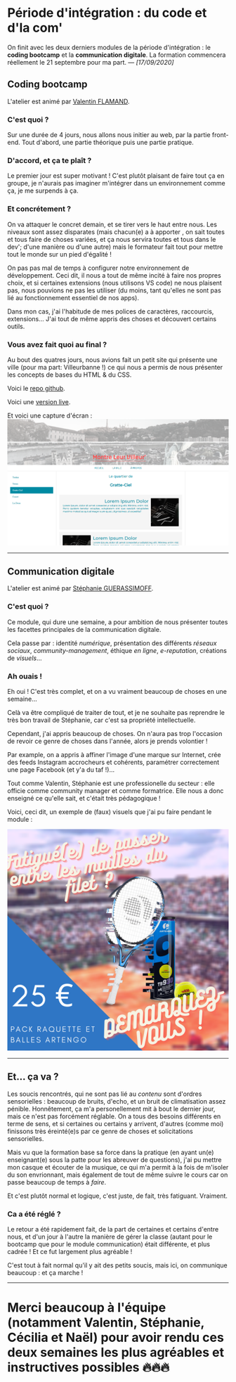 # Période d'intégration : du code et d'la com'
On finit avec les deux derniers modules de la période d'intégration : le **coding bootcamp** et la **communication digitale**. La formation commencera réellement le 21 septembre pour ma part.
— _[17/09/2020]_

## Coding bootcamp

L'atelier est animé par [Valentin FLAMAND](https://www.linkedin.com/in/valentinflamand/).

### C'est quoi ?

Sur une durée de 4 jours, nous allons nous initier au web, par la partie front-end.
Tout d'abord, une partie théorique puis une partie pratique.

### D'accord, et ça te plaît ?

Le premier jour est super motivant ! C'est plutôt plaisant de faire tout ça en groupe, je n'aurais pas imaginer m'intégrer dans un environnement comme ça, je me surpends à ça.

### Et concrétement ?

On va attaquer le concret demain, et se tirer vers le haut entre nous. Les niveaux sont assez disparates (mais chacun(e) a à apporter , on sait toutes et tous faire de choses variées, et ça nous servira toutes et tous dans le dev'; d'une manière ou d'une autre) mais le formateur fait tout pour mettre tout le monde sur un pied d'égalité !

On pas pas mal de temps à configurer notre environnement de développement.
Ceci dit, il nous a tout de même incité à faire nos propres choix, et si certaines extensions (nous utilisons VS code) ne nous plaisent pas, nous pouvions ne pas les utiliser (du moins, tant qu'elles ne sont pas lié au fonctionnement essentiel de nos apps).

Dans mon cas, j'ai l'habitude de mes polices de caractères, raccourcis, extensions... J'ai tout de même appris des choses et découvert certains outils.

### Vous avez fait quoi au final ?

Au bout des quatres jours, nous avions fait un petit site qui présente une ville (pour ma part: Villeurbanne !) ce qui nous a permis de nous présenter les concepts de bases du HTML & du CSS.

Voici le [repo github](https://github.com/othomation/wf3-coding-bootcamp-SAS).

Voici une [version live](sites/coding-bootcamp).

Et voici une capture d'écran :
![Capture d'écran du site web réalisé durant le SAS d'intégration. On y voit un page concernant la ville de Villeurbanne.](./assets/img/code_1.png "Capture d'écran du site web réalisé durant le SAS d'intégration. On y voit un page concernant la ville de Villeurbanne.")

---
 
## Communication digitale

L'atelier est animé par [Stéphanie GUERASSIMOFF](https://www.linkedin.com/in/stephanie-guerassimoff/).

### C'est quoi ?

Ce module, qui dure une semaine, a pour ambition de nous présenter toutes les facettes principales de la communication digitale.

Cela passe par : identité _numérique_, présentation des différents _réseaux sociaux_, _community-management_, éthique _en ligne_, _e-reputation_, créations de _visuels_...

### Ah ouais !

Eh oui ! C'est très complet, et on a vu vraiment beaucoup de choses en une semaine...

Celà va être compliqué de traiter de tout, et je ne souhaite pas reprendre le très bon travail de Stéphanie, car c'est sa propriété intellectuelle. 

Cependant, j'ai appris beaucoup de choses. On n'aura pas trop l'occasion de revoir ce genre de choses dans l'année, alors je prends volontier !

Par example, on a appris à affiner l'image d'une marque sur Internet, crée des feeds Instagram accrocheurs et cohérents, paramétrer correctement une page Facebook (et y'a du taf !)...

Tout comme Valentin, Stéphanie est une professionelle du secteur : elle officie comme community manager et comme formatrice. Elle nous a donc enseigné ce qu'elle sait, et c'était très pédagogique !

Voici, ceci dit, un exemple de (faux) visuels que j'ai pu faire pendant le module :

![Faux visuel rélaisé lors d'un exercice Communiquer sur les réseaux sociaux pour une marque - On y voit la présentation d'un set de raquettes et balles de tenis à 25€, avec la mention : Fatigué(e) de passer entre les mailles du filet ? Démarquez-vous !](./assets/img/com_3.png)

---

## Et... ça va ?

Les soucis rencontrés, qui ne sont pas lié au *contenu* sont d'ordres sensorielles : beaucoup de bruits, d'echo, et un bruit de climatisation assez pénible. Honnêtement, ça m'a personellement mit à bout le dernier jour, mais ce n'est pas forcément réglable. On a tous des besoins différents en terme de sens, et si certaines ou certains y arrivent, d'autres (comme moi) finissons très éreinté(e)s par ce genre de choses et solicitations sensorielles.

Mais vu que la formation base sa force dans la pratique (en ayant un(e) enseignant(e) sous la patte pour les abreuver de questions), j'ai pu mettre mon casque et écouter de la musique, ce qui m'a permit à la fois de m'isoler du son envrionnant, mais également de tout de même suivre le cours car on passe beaucoup de temps à *faire*.

Et c'est plutôt normal et logique, c'est juste, de fait, très fatiguant. Vraiment.

### Ca a été réglé ?

Le retour a été rapidement fait, de la part de certaines et certains d'entre nous, et d'un jour à l'autre la manière de gérer la classe (autant pour le bootcamp que pour le module communication) était différente, et plus cadrée ! Et ce fut largement plus agréable !

C'est tout à fait normal qu'il y ait des petits soucis, mais ici, on communique beaucoup : et ça marche !

---

# Merci beaucoup à l'équipe (notamment **Valentin**, **Stéphanie**, **Cécilia** et **Naël**) pour avoir rendu ces deux semaines les plus agréables et instructives possibles 🔥🔥🔥